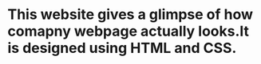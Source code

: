 # This website gives a glimpse of how comapny webpage actually looks.It is designed using HTML and CSS.
